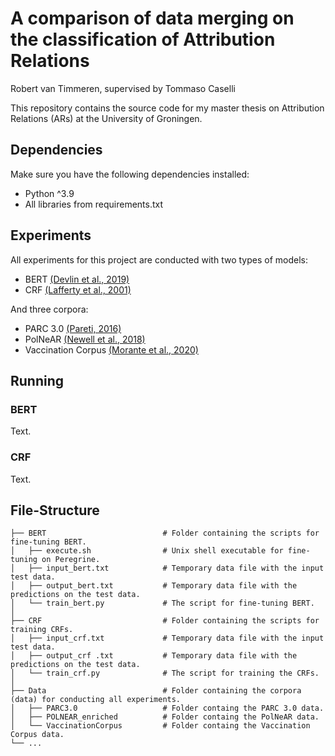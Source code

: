 # A comparison of data merging on the classification of Attribution Relations

Robert van Timmeren, supervised by Tommaso Caselli

This repository contains the source code for my master thesis on Attribution Relations (ARs) at the University of Groningen.

## Dependencies
Make sure you have the following dependencies installed:
* Python ^3.9
* All libraries from requirements.txt

## Experiments
All experiments for this project are conducted with two types of models:
* BERT [(Devlin et al., 2019)](https://aclanthology.org/N19-1423/)
* CRF [(Lafferty et al., 2001)](https://repository.upenn.edu/cgi/viewcontent.cgi?article=1162&context=cis_papers)

And three corpora:
* PARC 3.0 [(Pareti, 2016)](https://aclanthology.org/L16-1619/)
* PolNeAR [(Newell et al., 2018)](https://aclanthology.org/L18-1524/)
* Vaccination Corpus [(Morante et al., 2020)](https://aclanthology.org/2020.lrec-1.611/)

## Running
### BERT
Text.

### CRF
Text.

## File-Structure
    ├── BERT                          # Folder containing the scripts for fine-tuning BERT.
    │   ├── execute.sh                # Unix shell executable for fine-tuning on Peregrine.
    │   ├── input_bert.txt            # Temporary data file with the input test data.
    │   ├── output_bert.txt           # Temporary data file with the predictions on the test data.
    │   └── train_bert.py             # The script for fine-tuning BERT.
    │
    ├── CRF                           # Folder containing the scripts for training CRFs.
    │   ├── input_crf.txt             # Temporary data file with the input test data.
    │   ├── output_crf .txt           # Temporary data file with the predictions on the test data.
    │   └── train_crf.py              # The script for training the CRFs.
    │
    ├── Data                          # Folder containing the corpora (data) for conducting all experiments.
    │   ├── PARC3.0                   # Folder containg the PARC 3.0 data.
    │   ├── POLNEAR_enriched          # Folder containg the PolNeAR data.
    │   └── VaccinationCorpus         # Folder containg the Vaccination Corpus data.
    └── ...



